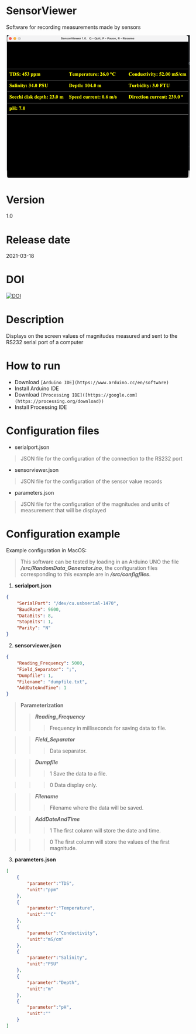 # SensorViewer

Software for recording measurements made by sensors

<p align="center">
<img src="/image/SensorViewer_Screenshot.png" width="500">
</p>

# Version

1.0

# Release date

2021-03-18

# DOI

[![DOI](https://zenodo.org/badge/DOI/10.5281/zenodo.7955233.svg)](https://doi.org/10.5281/zenodo.7955233)

# Description

Displays on the screen values of magnitudes measured and sent to the RS232 serial port of a computer  

# How to run

- Download `[Arduino IDE](https://www.arduino.cc/en/software)`
- Install Arduino IDE
- Download `[Processing IDE]([https://google.com](https://processing.org/download))`
- Install Processing IDE

# Configuration files

- serialport.json
> JSON file for the configuration of the connection to the RS232 port
- sensorviewer.json
> JSON file for the configuration of the sensor value records
- parameters.json
> JSON file for the configuration of the magnitudes and units of measurement that will be displayed

# Configuration example

Example configuration in MacOS: 

> This software can be tested by loading in an Arduino UNO the file ***/src/RandomData_Generator.ino***, the configuration files corresponding to this example are in ***/src/configfiles***.

1. **serialport.json**

```json
{
    "SerialPort": "/dev/cu.usbserial-1470",
    "BaudRate": 9600,
    "DataBits": 8,
    "StopBits": 1,
    "Parity": "N"
}     
```

2. **sensorviewer.json**

```json
{
    "Reading_Frequency": 5000,
    "Field_Separator": ";",
    "Dumpfile": 1,
    "Filename": "dumpfile.txt",
    "AddDateAndTime": 1
}
```
> **Parameterization**
>> ***Reading_Frequency***
>>> Frequency in milliseconds for saving data to file.

>> ***Field_Separator***
>>> Data separator.

>> ***Dumpfile***
>>> 1 Save the data to a file.

>>> 0 Data display only.

>> ***Filename***
>>> Filename where the data will be saved.

>> ***AddDateAndTime***
>>> 1 The first column will store the date and time.

>>> 0 The first column will store the values of the first magnitude.

3. **parameters.json**

```json
[
    {
        "parameter":"TDS",
        "unit":"ppm"
    },
    {
        "parameter":"Temperature",
        "unit":"°C"
    },
    {
        "parameter":"Conductivity",
        "unit":"mS/cm"
    },
    {
        "parameter":"Salinity",
        "unit":"PSU"
    },
    {
        "parameter":"Depth",
        "unit":"m"
    },
    {
        "parameter":"pH",
        "unit":""
    }
] 
```
